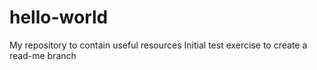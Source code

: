 # hello-world
My repository to contain useful resources
Initial test exercise to create a read-me branch
